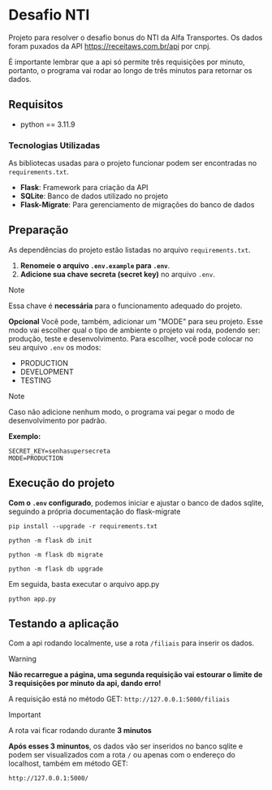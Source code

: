 ﻿# Desafio NTI

Projeto para resolver o desafio bonus do NTI da Alfa Transportes. Os dados foram puxados da API https://receitaws.com.br/api por cnpj. 

É importante lembrar que a api só permite três requisições por minuto, portanto, o programa vai rodar ao longo de três minutos para retornar os dados.

## Requisitos

- python == 3.11.9

### Tecnologias Utilizadas

As bibliotecas usadas para o projeto funcionar podem ser encontradas no `requirements.txt`.

- **Flask**: Framework para criação da API
- **SQLite**: Banco de dados utilizado no projeto
- **Flask-Migrate**: Para gerenciamento de migrações do banco de dados

## Preparação

As dependências do projeto estão listadas no arquivo `requirements.txt`.

1. **Renomeie o arquivo `.env.example` para `.env`**.
2. **Adicione sua chave secreta (secret key)** no arquivo `.env`.

>[!NOTE]
>Essa chave é **necessária** para o funcionamento adequado do projeto.

**Opcional**
Você pode, também, adicionar um "MODE" para seu projeto. Esse modo vai escolher qual o tipo de ambiente
o projeto vai roda, podendo ser: produção, teste e desenvolvimento. Para escolher, você pode colocar no seu arquivo `.env` os modos:

- PRODUCTION
- DEVELOPMENT
- TESTING

>[!NOTE]
>Caso não adicione nenhum modo, o programa vai pegar o modo de desenvolvimento por padrão.

**Exemplo:**
~~~env
SECRET_KEY=senhasupersecreta
MODE=PRODUCTION
~~~

## Execução do projeto

**Com o `.env` configurado**, podemos iniciar e ajustar o banco de dados sqlite, seguindo a própria documentação do flask-migrate

```shell
pip install --upgrade -r requirements.txt

python -m flask db init

python -m flask db migrate

python -m flask db upgrade
```
Em seguida, basta executar o arquivo app.py

```shell
python app.py
```

## Testando a aplicação

Com a api rodando localmente, use a rota `/filiais` para inserir os dados.

> [!WARNING]
> **Não recarregue a página, uma segunda requisição vai estourar o limite de 3 requisições por minuto da api, dando erro!**

A requisição está no método GET: `http://127.0.0.1:5000/filiais`

> [!IMPORTANT]
> A rota vai ficar rodando durante **3 minutos**

**Após esses 3 minuntos**, os dados vão ser inseridos no banco sqlite e podem ser visualizados com a rota `/` ou apenas com o endereço do localhost, também em método GET:

`http://127.0.0.1:5000/`
